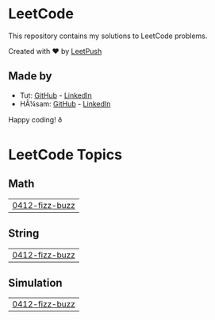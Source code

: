 # LeetCode

This repository contains my solutions to LeetCode problems.

Created with :heart: by [LeetPush](https://github.com/husamahmud/LeetPush)

 ## Made by 
 - Tut: [GitHub](https://github.com/TutTrue) - [LinkedIn](https://www.linkedin.com/in/mahmoud-hamdy-8b6825245/)
 - HÃ¼sam: [GitHub](https://github.com/husamahmud) - [LinkedIn](https://www.linkedin.com/in/husamahmud/)

 Happy coding! ð
<!---LeetCode Topics Start-->
# LeetCode Topics
## Math
|  |
| ------- |
| [0412-fizz-buzz](https://github.com/3sem3bdallah/Leet-Code/tree/master/0412-fizz-buzz) |
## String
|  |
| ------- |
| [0412-fizz-buzz](https://github.com/3sem3bdallah/Leet-Code/tree/master/0412-fizz-buzz) |
## Simulation
|  |
| ------- |
| [0412-fizz-buzz](https://github.com/3sem3bdallah/Leet-Code/tree/master/0412-fizz-buzz) |
<!---LeetCode Topics End-->